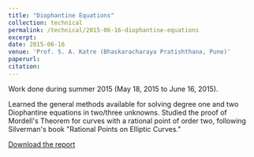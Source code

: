```yaml
---
title: "Diophantine Equations"
collection: technical
permalink: /technical/2015-06-16-diophantine-equations
excerpt:
date: 2015-06-16
venue: 'Prof. S. A. Katre (Bhaskaracharaya Pratishthana, Pune)'
paperurl: 
citation: 
---
```

Work done during summer 2015 (May 18, 2015 to June 16, 2015).

Learned the general methods available for solving degree one and two Diophantine equations in two/three unknowns. Studied the proof of Mordell's Theorem for curves with a rational point of order two, following Silverman's book "Rational Points on Elliptic Curves."

[Download the report](http://gkorpal.github.io/files/summer2015-diophantine_equations-gaurish.pdf)
